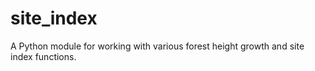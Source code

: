 # site_index
A Python module for working with various forest height growth and site index functions.
